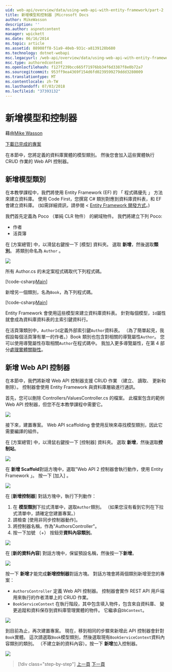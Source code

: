 ```yaml
---
uid: web-api/overview/data/using-web-api-with-entity-framework/part-2
title: 新增模型和控制器 |Microsoft Docs
author: MikeWasson
description: ''
ms.author: aspnetcontent
manager: wpickett
ms.date: 06/16/2014
ms.topic: article
ms.assetid: 88908ff8-51a9-40eb-931c-a8139128b680
ms.technology: dotnet-webapi
msc.legacyurl: /web-api/overview/data/using-web-api-with-entity-framework/part-2
msc.type: authoredcontent
ms.openlocfilehash: f127f239bcc665f71976bb34f6d3387f8e0b72a7
ms.sourcegitcommit: 953ff9ea4369f154d6fd0239599279ddd3280009
ms.translationtype: MT
ms.contentlocale: zh-TW
ms.lasthandoff: 07/03/2018
ms.locfileid: "37393132"
---
```

<a name="add-models-and-controllers"></a>新增模型和控制器
====================
藉由[Mike Wasson](https://github.com/MikeWasson)

[下載已完成的專案](https://github.com/MikeWasson/BookService)

在本節中，您將定義的資料庫實體的模型類別。 然後您會加入這些實體執行 CRUD 作業的 Web API 控制器。

## <a name="add-model-classes"></a>新增模型類別

在本教學課程中，我們將使用 Entity Framework (EF) 的 「 程式碼優先 」 方法來建立資料庫。 使用 Code First，您撰寫 C# 類別對應到資料庫資料表，和 EF 會建立資料庫。 (如需詳細資訊，請參閱 < [Entity Framework 開發方式](https://msdn.microsoft.com/library/ms178359%28v=vs.110%29.aspx#dbfmfcf)。)

我們首先定義為 Poco （單純 CLR 物件） 的網域物件。 我們將建立下列 Poco:

- 作者
- 活頁簿

在 [方案總管] 中，以滑鼠右鍵按一下 [模型] 資料夾。 選取 **新增**，然後選取**類別**。 將類別命名為 `Author` 。

![](part-2/_static/image1.png)

所有 Author.cs 的未定案程式碼取代下列程式碼。

[!code-csharp[Main](part-2/samples/sample1.cs)]

新增另一個類別，名為`Book`，為下列程式碼。

[!code-csharp[Main](part-2/samples/sample2.cs)]

Entity Framework 會使用這些模型來建立資料庫資料表。 針對每個模型，`Id`屬性就會成為資料庫資料表的主索引鍵資料行。

在活頁簿類別中，`AuthorId`定義外部索引鍵`Author`資料表。 （為了簡單起見，我假設每個活頁簿有單一的作者。）Book 類別也包含對相關的導覽屬性`Author`。 您可以使用導覽屬性存取相關`Author`在程式碼中。 我加入更多導覽屬性，在第 4 部分[處理實體關聯性](part-4.md)。

## <a name="add-web-api-controllers"></a>新增 Web API 控制器

在本節中，我們將新增 Web API 控制器支援 CRUD 作業 （建立、 讀取、 更新和刪除）。 控制器會使用 Entity Framework 與資料庫層級進行通訊。

首先，您可以刪除 Controllers/ValuesController.cs 的檔案。 此檔案包含的範例 Web API 控制器，但您不在本教學課程中需要它。

![](part-2/_static/image2.png)

接下來，建置專案。 Web API scaffolding 會使用反映來尋找模型類別，因此它需要編譯的組件。

在 [方案總管] 中，以滑鼠右鍵按一下 [控制器] 資料夾。 選取 **新增**，然後選取**控制站**。

![](part-2/_static/image3.png)

在 **新增 Scaffold**對話方塊中，選取"Web API 2 控制器會執行動作，使用 Entity Framework 」。 按一下 [加入] 。

![](part-2/_static/image4.png)

在 [**新增控制器**] 對話方塊中，執行下列動作：

1. 在 **模型類別**下拉式清單中，選取`Author`類別。 （如果您沒有看到它列在下拉式清單中，請確定您建置專案。）
2. 請檢查 [使用非同步控制器動作]。
3. 將控制器名稱，作為&quot;AuthorsController&quot;。
4. 按一下加號 （+） 按鈕旁**資料內容類別**。

![](part-2/_static/image5.png)

在 [**新的資料內容**] 對話方塊中，保留預設名稱，然後按一下**新增**。

![](part-2/_static/image6.png)

按一下 **新增**才能完成**新增控制器**對話方塊。 對話方塊會將兩個類別新增至您的專案：

- `AuthorsController` 定義 Web API 控制器。 控制器會實作 REST API 用戶端用來執行的作者清單上的 CRUD 作業。
- `BookServiceContext` 在執行階段，其中包含填入物件，包含來自資料庫、 變更追蹤和資料保存到資料庫管理實體的物件。 它繼承自`DbContext`。

![](part-2/_static/image7.png)

到目前為止，再次建置專案。 現在，移到相同的步驟來新增此 API 控制器會針對`Book`實體。 這次請選取`Book`模型類別，然後選取現有`BookServiceContext`資料內容類別的類別。 （不建立新的資料內容）。按一下 **新增**加入控制器。

![](part-2/_static/image8.png)

> [!div class="step-by-step"]
> [上一頁](part-1.md)
> [下一頁](part-3.md)

